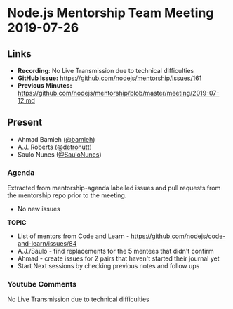 # Node.js Mentorship Team Meeting 2019-07-26

## Links

* **Recording**: No Live Transmission due to technical difficulties
* **GitHub Issue:** https://github.com/nodejs/mentorship/issues/161
* **Previous Minutes:** https://github.com/nodejs/mentorship/blob/master/meeting/2019-07-12.md

## Present

- Ahmad Bamieh ([@bamieh](https://github.com/bamieh))
- A.J. Roberts ([@detrohutt](https://github.com/detrohutt))
- Saulo Nunes ([@SauloNunes](https://github.com/SauloNunes))

### Agenda

Extracted from mentorship-agenda labelled issues and pull requests from the mentorship repo prior to the meeting.

- No new issues

**TOPIC**

- List of mentors from Code and Learn - https://github.com/nodejs/code-and-learn/issues/84
- A.J./Saulo - find replacements for the 5 mentees that didn't confirm
- Ahmad - create issues for 2 pairs that haven't started their journal yet
- Start Next sessions by checking previous notes and follow ups

### Youtube Comments

No Live Transmission due to technical difficulties